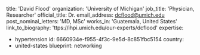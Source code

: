 title: 'David Flood'
organization: 'University of Michigan'
job_title: 'Physician, Researcher'
official_title: Dr.
email_address: dcflood@umich.edu
post_nominal_letters: 'MD, MSc'
works_in: 'Guatemala, United States'
link_to_biography: 'ttps://ihpi.umich.edu/our-experts/dcflood'
expertise:
  - hypertension
id: 6660934e-f955-4f3c-9e5d-8c851fbc5154
country:
  - united-states
blueprint: networking
